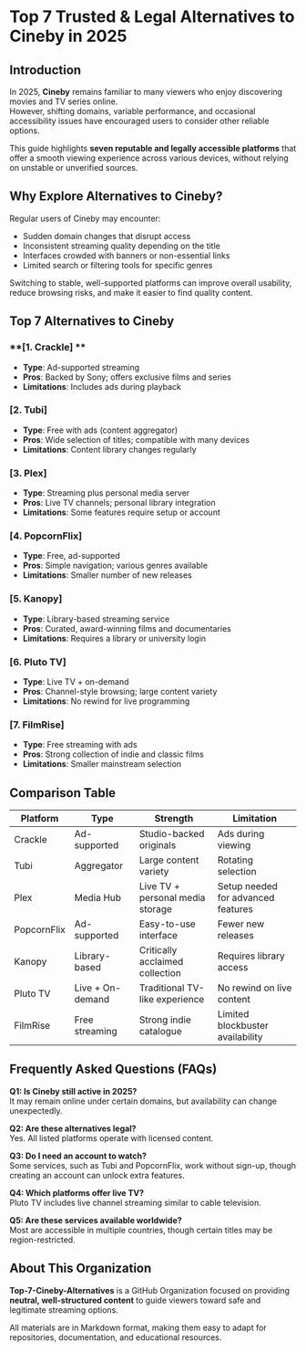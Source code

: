 # Top 7 Trusted & Legal Alternatives to Cineby in 2025

## Introduction

In 2025, **Cineby** remains familiar to many viewers who enjoy discovering movies and TV series online.  
However, shifting domains, variable performance, and occasional accessibility issues have encouraged users to consider other reliable options.

This guide highlights **seven reputable and legally accessible platforms** that offer a smooth viewing experience across various devices, without relying on unstable or unverified sources.

## Why Explore Alternatives to Cineby?

Regular users of Cineby may encounter:

- Sudden domain changes that disrupt access  
- Inconsistent streaming quality depending on the title  
- Interfaces crowded with banners or non-essential links  
- Limited search or filtering tools for specific genres  

Switching to stable, well-supported platforms can improve overall usability, reduce browsing risks, and make it easier to find quality content.

## Top 7 Alternatives to Cineby

### **[1. Crackle] **
- **Type**: Ad-supported streaming  
- **Pros**: Backed by Sony; offers exclusive films and series  
- **Limitations**: Includes ads during playback  

### **[2. Tubi]**
- **Type**: Free with ads (content aggregator)  
- **Pros**: Wide selection of titles; compatible with many devices  
- **Limitations**: Content library changes regularly  

### **[3. Plex]**
- **Type**: Streaming plus personal media server  
- **Pros**: Live TV channels; personal library integration  
- **Limitations**: Some features require setup or account  

### **[4. PopcornFlix]**
- **Type**: Free, ad-supported  
- **Pros**: Simple navigation; various genres available  
- **Limitations**: Smaller number of new releases  

### **[5. Kanopy]**
- **Type**: Library-based streaming service  
- **Pros**: Curated, award-winning films and documentaries  
- **Limitations**: Requires a library or university login  

### **[6. Pluto TV]**
- **Type**: Live TV + on-demand  
- **Pros**: Channel-style browsing; large content variety  
- **Limitations**: No rewind for live programming  

### **[7. FilmRise]**
- **Type**: Free streaming with ads  
- **Pros**: Strong collection of indie and classic films  
- **Limitations**: Smaller mainstream selection  

## Comparison Table

| Platform      | Type                 | Strength                          | Limitation                        |
|---------------|----------------------|------------------------------------|------------------------------------|
| Crackle       | Ad-supported         | Studio-backed originals            | Ads during viewing                 |
| Tubi          | Aggregator           | Large content variety              | Rotating selection                  |
| Plex          | Media Hub            | Live TV + personal media storage   | Setup needed for advanced features |
| PopcornFlix   | Ad-supported         | Easy-to-use interface              | Fewer new releases                  |
| Kanopy        | Library-based        | Critically acclaimed collection    | Requires library access             |
| Pluto TV      | Live + On-demand     | Traditional TV-like experience     | No rewind on live content           |
| FilmRise      | Free streaming       | Strong indie catalogue             | Limited blockbuster availability    |

## Frequently Asked Questions (FAQs)

**Q1: Is Cineby still active in 2025?**  
It may remain online under certain domains, but availability can change unexpectedly.

**Q2: Are these alternatives legal?**  
Yes. All listed platforms operate with licensed content.

**Q3: Do I need an account to watch?**  
Some services, such as Tubi and PopcornFlix, work without sign-up, though creating an account can unlock extra features.

**Q4: Which platforms offer live TV?**  
Pluto TV includes live channel streaming similar to cable television.

**Q5: Are these services available worldwide?**  
Most are accessible in multiple countries, though certain titles may be region-restricted.

## About This Organization

**Top-7-Cineby-Alternatives** is a GitHub Organization focused on providing **neutral, well-structured content** to guide viewers toward safe and legitimate streaming options.  

All materials are in Markdown format, making them easy to adapt for repositories, documentation, and educational resources.
